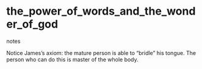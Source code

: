 # the_power_of_words_and_the_wonder_of_god
notes

Notice James’s axiom: the mature person is able to “bridle” his tongue. The person who can do this is master of the whole body.



